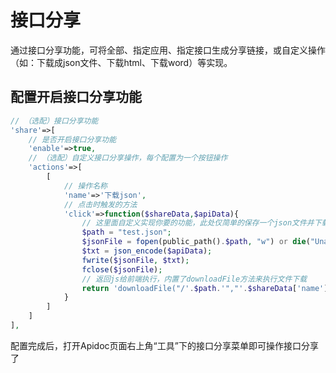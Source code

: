 

# 接口分享

通过接口分享功能，可将全部、指定应用、指定接口生成分享链接，或自定义操作（如：下载成json文件、下载html、下载word）等实现。

## 配置开启接口分享功能

```php
// （选配）接口分享功能
'share'=>[
    // 是否开启接口分享功能
    'enable'=>true,
    // （选配）自定义接口分享操作，每个配置为一个按钮操作
    'actions'=>[
        [
            // 操作名称
            'name'=>'下载json',
            // 点击时触发的方法
            'click'=>function($shareData,$apiData){
                // 这里面自定义实现你要的功能，此处仅简单的保存一个json文件并下载
                $path = "test.json";
                $jsonFile = fopen(public_path().$path, "w") or die("Unable to open file!");
                $txt = json_encode($apiData);
                fwrite($jsonFile, $txt);
                fclose($jsonFile);
                // 返回js给前端执行，内置了downloadFile方法来执行文件下载
                return 'downloadFile("/'.$path.'","'.$shareData['name'].'");';
            }
        ]
    ]
],
```

配置完成后，打开Apidoc页面右上角“工具”下的接口分享菜单即可操作接口分享了
